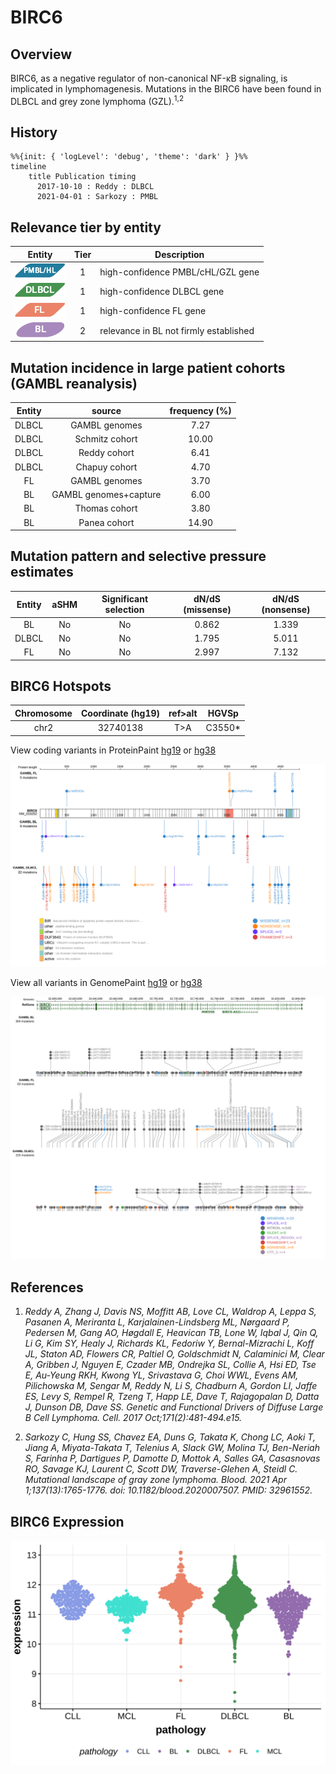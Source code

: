 # BIRC6

## Overview
BIRC6, as a negative regulator of non-canonical NF-κB signaling, is implicated in lymphomagenesis. Mutations in the BIRC6 have been found in DLBCL and grey zone lymphoma (GZL).<sup>1,2</sup> 
## History

```mermaid
%%{init: { 'logLevel': 'debug', 'theme': 'dark' } }%%
timeline
    title Publication timing
      2017-10-10 : Reddy : DLBCL
      2021-04-01 : Sarkozy : PMBL
```

## Relevance tier by entity

|Entity|Tier|Description                           |
|:------:|:----:|--------------------------------------|
|![PMBL](images/icons/PMBL_tier1.png)|1|high-confidence PMBL/cHL/GZL gene|
|![DLBCL](images/icons/DLBCL_tier1.png)   |1   |high-confidence DLBCL gene            |
|![FL](images/icons/FL_tier1.png)      |1   |high-confidence FL gene               |
|![BL](images/icons/BL_tier2.png)    |2   |relevance in BL not firmly established|

## Mutation incidence in large patient cohorts (GAMBL reanalysis)

|Entity|source               |frequency (%)|
|:------:|:---------------------:|:-------------:|
|DLBCL |GAMBL genomes        | 7.27        |
|DLBCL |Schmitz cohort       |10.00        |
|DLBCL |Reddy cohort         | 6.41        |
|DLBCL |Chapuy cohort        | 4.70        |
|FL    |GAMBL genomes        | 3.70        |
|BL    |GAMBL genomes+capture| 6.00        |
|BL    |Thomas cohort        | 3.80        |
|BL    |Panea cohort         |14.90        |

## Mutation pattern and selective pressure estimates

|Entity|aSHM|Significant selection|dN/dS (missense)|dN/dS (nonsense)|
|:------:|:----:|:---------------------:|:----------------:|:----------------:|
|BL    |No  |No                   |0.862           |1.339           |
|DLBCL |No  |No                   |1.795           |5.011           |
|FL    |No  |No                   |2.997           |7.132           |

 ## BIRC6 Hotspots

| Chromosome |Coordinate (hg19) | ref>alt | HGVSp | 
 | :---:| :---: | :--: | :---: |
| chr2 | 32740138 | T>A | C3550* |

View coding variants in ProteinPaint [hg19](https://morinlab.github.io/LLMPP/GAMBL/BIRC6_protein.html)  or [hg38](https://morinlab.github.io/LLMPP/GAMBL/BIRC6_protein_hg38.html)

![](images/proteinpaint/BIRC6_NM_016252.svg)

View all variants in GenomePaint [hg19](https://morinlab.github.io/LLMPP/GAMBL/BIRC6.html)  or [hg38](https://morinlab.github.io/LLMPP/GAMBL/BIRC6_hg38.html)

![](images/proteinpaint/BIRC6.svg)

## References
1. *Reddy A, Zhang J, Davis NS, Moffitt AB, Love CL, Waldrop A, Leppa S, Pasanen A, Meriranta L, Karjalainen-Lindsberg ML, Nørgaard P, Pedersen M, Gang AO, Høgdall E, Heavican TB, Lone W, Iqbal J, Qin Q, Li G, Kim SY, Healy J, Richards KL, Fedoriw Y, Bernal-Mizrachi L, Koff JL, Staton AD, Flowers CR, Paltiel O, Goldschmidt N, Calaminici M, Clear A, Gribben J, Nguyen E, Czader MB, Ondrejka SL, Collie A, Hsi ED, Tse E, Au-Yeung RKH, Kwong YL, Srivastava G, Choi WWL, Evens AM, Pilichowska M, Sengar M, Reddy N, Li S, Chadburn A, Gordon LI, Jaffe ES, Levy S, Rempel R, Tzeng T, Happ LE, Dave T, Rajagopalan D, Datta J, Dunson DB, Dave SS. Genetic and Functional Drivers of Diffuse Large B Cell Lymphoma. Cell. 2017 Oct;171(2):481-494.e15.* 

2. *Sarkozy C, Hung SS, Chavez EA, Duns G, Takata K, Chong LC, Aoki T, Jiang A, Miyata-Takata T, Telenius A, Slack GW, Molina TJ, Ben-Neriah S, Farinha P, Dartigues P, Damotte D, Mottok A, Salles GA, Casasnovas RO, Savage KJ, Laurent C, Scott DW, Traverse-Glehen A, Steidl C. Mutational landscape of gray zone lymphoma. Blood. 2021 Apr 1;137(13):1765-1776. doi: 10.1182/blood.2020007507. PMID: 32961552.*


## BIRC6 Expression
![](images/gene_expression/BIRC6_by_pathology.svg)
<!-- ORIGIN: reddyGeneticFunctionalDrivers2017 -->
<!-- DLBCL: reddyGeneticFunctionalDrivers2017 -->
<!-- PMBL: sarkozyMutationalLandscapeGray2021a -->
